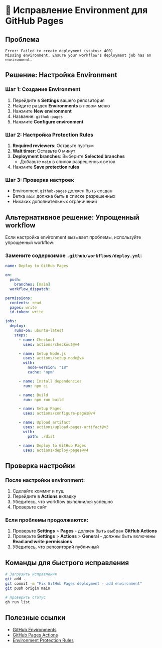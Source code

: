 # 🔧 Исправление Environment для GitHub Pages

## Проблема

```
Error: Failed to create deployment (status: 400)
Missing environment. Ensure your workflow's deployment job has an environment.
```

## Решение: Настройка Environment

### Шаг 1: Создание Environment

1. Перейдите в **Settings** вашего репозитория
2. Найдите раздел **Environments** в левом меню
3. Нажмите **New environment**
4. Название: `github-pages`
5. Нажмите **Configure environment**

### Шаг 2: Настройка Protection Rules

1. **Required reviewers**: Оставьте пустым
2. **Wait timer**: Оставьте 0 минут
3. **Deployment branches**: Выберите **Selected branches**
   - Добавьте `main` в список разрешенных веток
4. Нажмите **Save protection rules**

### Шаг 3: Проверка настроек

- Environment `github-pages` должен быть создан
- Ветка `main` должна быть в списке разрешенных
- Никаких дополнительных ограничений

## Альтернативное решение: Упрощенный workflow

Если настройка environment вызывает проблемы, используйте упрощенный workflow:

### Замените содержимое `.github/workflows/deploy.yml`:

```yaml
name: Deploy to GitHub Pages

on:
  push:
    branches: [main]
  workflow_dispatch:

permissions:
  contents: read
  pages: write
  id-token: write

jobs:
  deploy:
    runs-on: ubuntu-latest
    steps:
      - name: Checkout
        uses: actions/checkout@v4

      - name: Setup Node.js
        uses: actions/setup-node@v4
        with:
          node-version: "18"
          cache: "npm"

      - name: Install dependencies
        run: npm ci

      - name: Build
        run: npm run build

      - name: Setup Pages
        uses: actions/configure-pages@v4

      - name: Upload artifact
        uses: actions/upload-pages-artifact@v3
        with:
          path: ./dist

      - name: Deploy to GitHub Pages
        uses: actions/deploy-pages@v4
```

## Проверка настройки

### После настройки environment:

1. Сделайте коммит и пуш
2. Перейдите в **Actions** вкладку
3. Убедитесь, что workflow выполнился успешно
4. Проверьте сайт

### Если проблемы продолжаются:

1. Проверьте **Settings** > **Pages** - должен быть выбран **GitHub Actions**
2. Проверьте **Settings** > **Actions** > **General** - должны быть включены **Read and write permissions**
3. Убедитесь, что репозиторий публичный

## Команды для быстрого исправления

```bash
# Загрузить исправления
git add .
git commit -m "Fix GitHub Pages deployment - add environment"
git push origin main

# Проверить статус
gh run list
```

## Полезные ссылки

- [GitHub Environments](https://docs.github.com/en/actions/deployment/targeting-different-environments/using-environments-for-deployment)
- [GitHub Pages Actions](https://github.com/actions/deploy-pages)
- [Environment Protection Rules](https://docs.github.com/en/actions/deployment/targeting-different-environments/using-environments-for-deployment#environment-protection-rules)
